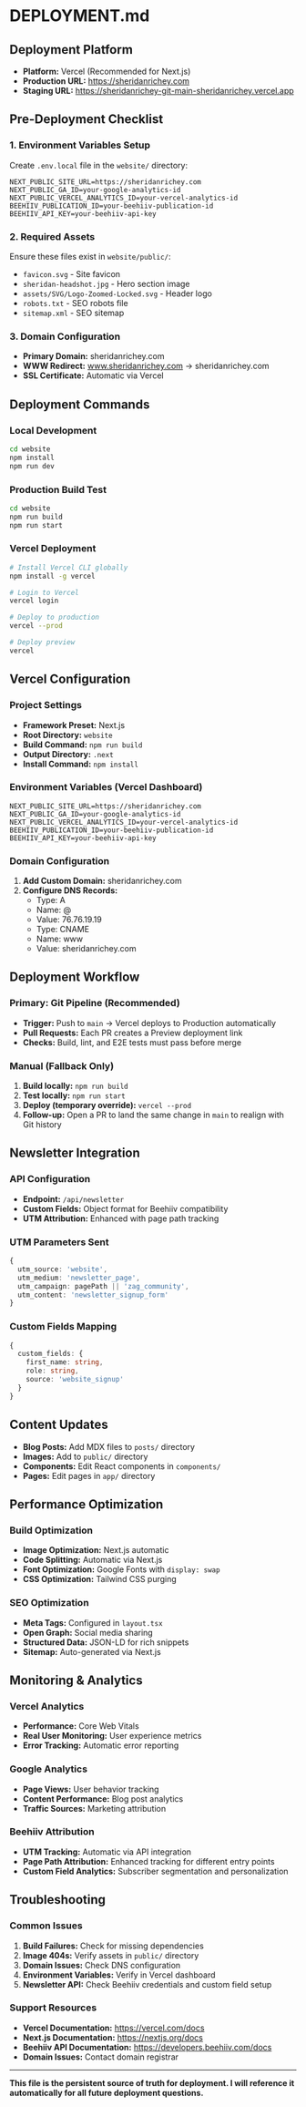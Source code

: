 # DEPLOYMENT.md

## Deployment Platform
- **Platform:** Vercel (Recommended for Next.js)
- **Production URL:** https://sheridanrichey.com
- **Staging URL:** https://sheridanrichey-git-main-sheridanrichey.vercel.app

## Pre-Deployment Checklist

### 1. Environment Variables Setup
Create `.env.local` file in the `website/` directory:
```env
NEXT_PUBLIC_SITE_URL=https://sheridanrichey.com
NEXT_PUBLIC_GA_ID=your-google-analytics-id
NEXT_PUBLIC_VERCEL_ANALYTICS_ID=your-vercel-analytics-id
BEEHIIV_PUBLICATION_ID=your-beehiiv-publication-id
BEEHIIV_API_KEY=your-beehiiv-api-key
```

### 2. Required Assets
Ensure these files exist in `website/public/`:
- `favicon.svg` - Site favicon
- `sheridan-headshot.jpg` - Hero section image
- `assets/SVG/Logo-Zoomed-Locked.svg` - Header logo
- `robots.txt` - SEO robots file
- `sitemap.xml` - SEO sitemap

### 3. Domain Configuration
- **Primary Domain:** sheridanrichey.com
- **WWW Redirect:** www.sheridanrichey.com → sheridanrichey.com
- **SSL Certificate:** Automatic via Vercel

## Deployment Commands

### Local Development
```bash
cd website
npm install
npm run dev
```

### Production Build Test
```bash
cd website
npm run build
npm run start
```

### Vercel Deployment
```bash
# Install Vercel CLI globally
npm install -g vercel

# Login to Vercel
vercel login

# Deploy to production
vercel --prod

# Deploy preview
vercel
```

## Vercel Configuration

### Project Settings
- **Framework Preset:** Next.js
- **Root Directory:** `website`
- **Build Command:** `npm run build`
- **Output Directory:** `.next`
- **Install Command:** `npm install`

### Environment Variables (Vercel Dashboard)
```
NEXT_PUBLIC_SITE_URL=https://sheridanrichey.com
NEXT_PUBLIC_GA_ID=your-google-analytics-id
NEXT_PUBLIC_VERCEL_ANALYTICS_ID=your-vercel-analytics-id
BEEHIIV_PUBLICATION_ID=your-beehiiv-publication-id
BEEHIIV_API_KEY=your-beehiiv-api-key
```

### Domain Configuration
1. **Add Custom Domain:** sheridanrichey.com
2. **Configure DNS Records:**
   - Type: A
   - Name: @
   - Value: 76.76.19.19
   - Type: CNAME
   - Name: www
   - Value: sheridanrichey.com

## Deployment Workflow

### Primary: Git Pipeline (Recommended)
- **Trigger:** Push to `main` → Vercel deploys to Production automatically
- **Pull Requests:** Each PR creates a Preview deployment link
- **Checks:** Build, lint, and E2E tests must pass before merge

### Manual (Fallback Only)
1. **Build locally:** `npm run build`
2. **Test locally:** `npm run start`
3. **Deploy (temporary override):** `vercel --prod`
4. **Follow-up:** Open a PR to land the same change in `main` to realign with Git history

## Newsletter Integration

### API Configuration
- **Endpoint:** `/api/newsletter`
- **Custom Fields:** Object format for Beehiiv compatibility
- **UTM Attribution:** Enhanced with page path tracking

### UTM Parameters Sent
```typescript
{
  utm_source: 'website',
  utm_medium: 'newsletter_page',
  utm_campaign: pagePath || 'zag_community',
  utm_content: 'newsletter_signup_form'
}
```

### Custom Fields Mapping
```typescript
{
  custom_fields: {
    first_name: string,
    role: string,
    source: 'website_signup'
  }
}
```

## Content Updates
- **Blog Posts:** Add MDX files to `posts/` directory
- **Images:** Add to `public/` directory
- **Components:** Edit React components in `components/`
- **Pages:** Edit pages in `app/` directory

## Performance Optimization

### Build Optimization
- **Image Optimization:** Next.js automatic
- **Code Splitting:** Automatic via Next.js
- **Font Optimization:** Google Fonts with `display: swap`
- **CSS Optimization:** Tailwind CSS purging

### SEO Optimization
- **Meta Tags:** Configured in `layout.tsx`
- **Open Graph:** Social media sharing
- **Structured Data:** JSON-LD for rich snippets
- **Sitemap:** Auto-generated via Next.js

## Monitoring & Analytics

### Vercel Analytics
- **Performance:** Core Web Vitals
- **Real User Monitoring:** User experience metrics
- **Error Tracking:** Automatic error reporting

### Google Analytics
- **Page Views:** User behavior tracking
- **Content Performance:** Blog post analytics
- **Traffic Sources:** Marketing attribution

### Beehiiv Attribution
- **UTM Tracking:** Automatic via API integration
- **Page Path Attribution:** Enhanced tracking for different entry points
- **Custom Field Analytics:** Subscriber segmentation and personalization

## Troubleshooting

### Common Issues
1. **Build Failures:** Check for missing dependencies
2. **Image 404s:** Verify assets in `public/` directory
3. **Domain Issues:** Check DNS configuration
4. **Environment Variables:** Verify in Vercel dashboard
5. **Newsletter API:** Check Beehiiv credentials and custom field setup

### Support Resources
- **Vercel Documentation:** https://vercel.com/docs
- **Next.js Documentation:** https://nextjs.org/docs
- **Beehiiv API Documentation:** https://developers.beehiiv.com/docs
- **Domain Issues:** Contact domain registrar

---

**This file is the persistent source of truth for deployment. I will reference it automatically for all future deployment questions.** 
